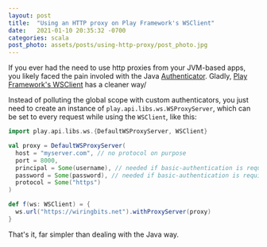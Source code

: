```yaml
---
layout: post
title:  "Using an HTTP proxy on Play Framework's WSClient"
date:   2021-01-10 20:35:32 -0700
categories: scala
post_photo: assets/posts/using-http-proxy/post_photo.jpg
---
```


If you ever had the need to use http proxies from your JVM-based apps, you likely faced the pain involed with the Java [Authenticator](https://docs.oracle.com/javase/8/docs/api/java/net/Authenticator.html). Gladly, [Play Framework's WSClient](https://www.playframework.com/documentation/2.8.x/ScalaWS) has a cleaner way/

Instead of polluting the global scope with custom authenticators, you just need to create an instance of `play.api.libs.ws.WSProxyServer`, which can be set to every request while using the `WSClient`, like this:

```scala
import play.api.libs.ws.{DefaultWSProxyServer, WSClient}

val proxy = DefaultWSProxyServer(
  host = "myserver.com", // no protocol on purpose
  port = 8000,
  principal = Some(username), // needed if basic-authentication is required
  password = Some(password), // needed if basic-authentication is required
  protocol = Some("https")
)

def f(ws: WSClient) = {
  ws.url("https://wiringbits.net").withProxyServer(proxy)
}
```

That's it, far simpler than dealing with the Java way.
